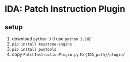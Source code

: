 # IDA: Patch Instruction Plugin

## setup
1. download `python 3` (I use `python 3.10`)
2. `pip install keystone-engine`
3. `pip install pwntools`
4. copy `PatchInstructionPlugin.py` to `{IDA_path}/plugin/`


